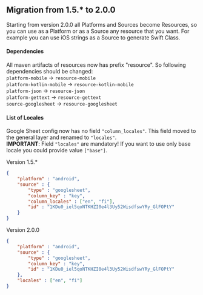 ## Migration from 1.5.* to 2.0.0
Starting from version 2.0.0 all Platforms and Sources become Resources, so you can use as a Platform or as a Source any resource that you want.
For example you can use iOS strings as a Source to generate Swift Class.

#### Dependencies
All maven artifacts of resources now has prefix "resource". So following dependencies should be changed:  
`platform-mobile`        -> `resource-mobile`  
`platform-kotlin-mobile` -> `resource-kotlin-mobile`  
`platform-json`          -> `resource-json`  
`platform-gettext`       -> `resource-gettext`  
`source-googlesheet`     -> `resource-googlesheet`  

#### List of Locales 
Google Sheet config now has no field `"column_locales"`. This field moved to the general layer and renamed to `"locales"`.  
**IMPORTANT**: Field `"locales"` are mandatory! If you want to use only base locale you could provide value `["base"]`.

Version 1.5.*
```json
{
    "platform" : "android",
    "source" : {
        "type" : "googlesheet",
        "column_key" : "key",
        "column_locales" : ["en", "fi"],
        "id" : "1KDu0_iel5qoNTKHZI0e4l3Uy52WisdfswYRy_GlFOPtY"
    }
}
```

Version 2.0.0
```json
{
    "platform" : "android",
    "source" : {
        "type" : "googlesheet",
        "column_key" : "key",
        "id" : "1KDu0_iel5qoNTKHZI0e4l3Uy52WisdfswYRy_GlFOPtY"
    },
    "locales" : ["en", "fi"]
}
```